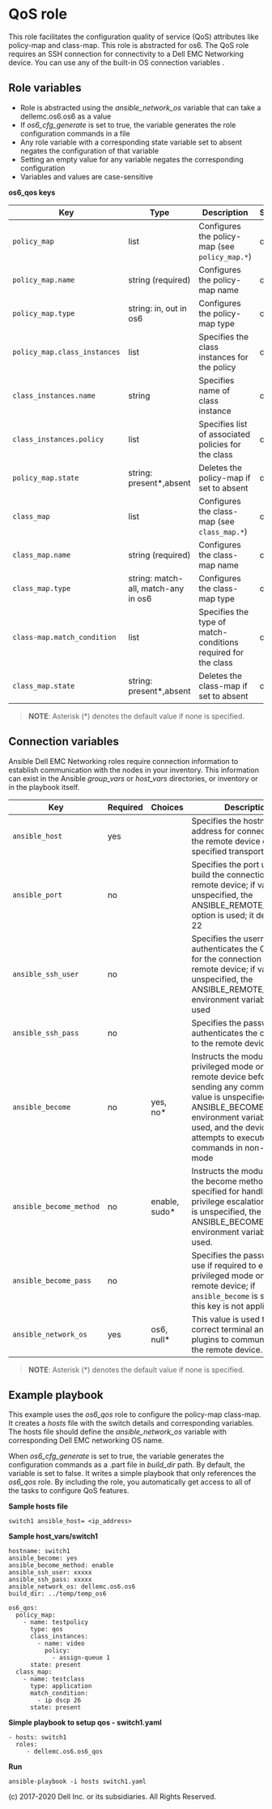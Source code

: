 QoS role
========

This role facilitates the configuration quality of service (QoS) attributes like policy-map and class-map. This role is abstracted for os6. The QoS role requires an SSH connection for connectivity to a Dell EMC Networking device. You can use any of the built-in OS connection variables .


Role variables
--------------

- Role is abstracted using the *ansible_network_os* variable that can take a dellemc.os6.os6 as a value
- If *os6_cfg_generate* is set to true, the variable generates the role configuration commands in a file
- Any role variable with a corresponding state variable set to absent negates the configuration of that variable 
- Setting an empty value for any variable negates the corresponding configuration
- Variables and values are case-sensitive

**os6_qos keys**

| Key        | Type                      | Description                                             | Support               |
|------------|---------------------------|---------------------------------------------------------|-----------------------|
| ``policy_map`` | list | Configures the policy-map (see ``policy_map.*``) | os6 |
| ``policy_map.name`` | string (required)        | Configures the policy-map name  | os6 |
| ``policy_map.type`` | string: in, out in os6   | Configures the policy-map type  | os6 |
| ``policy_map.class_instances`` | list | Specifies the class instances for the policy | os6 |
| ``class_instances.name`` | string | Specifies name of class instance | os6 |
| ``class_instances.policy`` | list | Specifies list of associated policies for the class | os6 |
| ``policy_map.state`` | string: present\*,absent   | Deletes the policy-map if set to absent  | os6 |
| ``class_map`` | list | Configures the class-map (see ``class_map.*``) | os6 |
| ``class_map.name`` | string (required)        | Configures the class-map name  | os6 |
| ``class_map.type`` | string: match-all, match-any in os6    | Configures the class-map type  | os6 |
| ``class-map.match_condition`` | list | Specifies the type of match-conditions required for the class | os6 |
| ``class_map.state`` | string: present\*,absent   | Deletes the class-map if set to absent  | os6 |

> **NOTE**: Asterisk (\*) denotes the default value if none is specified. 

Connection variables
--------------------

Ansible Dell EMC Networking roles require connection information to establish communication with the nodes in your inventory. This information can exist in the Ansible *group_vars* or *host_vars* directories, or inventory or in the playbook itself.

| Key         | Required | Choices    | Description                                         |
|-------------|----------|------------|-----------------------------------------------------|
| ``ansible_host`` | yes      |            | Specifies the hostname or address for connecting to the remote device over the specified transport |
| ``ansible_port`` | no       |            | Specifies the port used to build the connection to the remote device; if value is unspecified, the ANSIBLE_REMOTE_PORT option is used; it defaults to 22 |
| ``ansible_ssh_user`` | no       |            | Specifies the username that authenticates the CLI login for the connection to the remote device; if value is unspecified, the ANSIBLE_REMOTE_USER environment variable value is used  |
| ``ansible_ssh_pass`` | no       |            | Specifies the password that authenticates the connection to the remote device.  |
| ``ansible_become`` | no       | yes, no\*   | Instructs the module to enter privileged mode on the remote device before sending any commands; if value is unspecified, the ANSIBLE_BECOME environment variable value is used, and the device attempts to execute all commands in non-privileged mode |
| ``ansible_become_method`` | no       | enable, sudo\*   | Instructs the module to allow the become method to be specified for handling privilege escalation; if value is unspecified, the ANSIBLE_BECOME_METHOD environment variable value is used. |
| ``ansible_become_pass`` | no       |            | Specifies the password to use if required to enter privileged mode on the remote device; if ``ansible_become`` is set to no this key is not applicable. |
| ``ansible_network_os`` | yes      | os6, null\*  | This value is used to load the correct terminal and cliconf plugins to communicate with the remote device. |

> **NOTE**: Asterisk (\*) denotes the default value if none is specified.

Example playbook
----------------

This example uses the *os6_qos* role to configure the policy-map class-map. It creates a *hosts* file with the switch details and corresponding variables. The hosts file should define the *ansible_network_os* variable with corresponding Dell EMC networking OS name. 

When *os6_cfg_generate* is set to true, the variable generates the configuration commands as a .part file in *build_dir* path. By default, the variable is set to false. It writes a simple playbook that only references the *os6_qos* role. By including the role, you automatically get access to all of the tasks to configure QoS features. 

**Sample hosts file**
 
    switch1 ansible_host= <ip_address> 

**Sample host_vars/switch1**

    hostname: switch1
    ansible_become: yes
    ansible_become_method: enable
    ansible_ssh_user: xxxxx
    ansible_ssh_pass: xxxxx
    ansible_network_os: dellemc.os6.os6
    build_dir: ../temp/temp_os6
	  
    os6_qos:
      policy_map:
        - name: testpolicy
          type: qos
          class_instances:
            - name: video
              policy:
                - assign-queue 1
          state: present
      class_map:
        - name: testclass
          type: application
          match_condition:
            - ip dscp 26
          state: present
     
**Simple playbook to setup qos - switch1.yaml**

    - hosts: switch1
      roles:
         - dellemc.os6.os6_qos

**Run**

    ansible-playbook -i hosts switch1.yaml

(c) 2017-2020 Dell Inc. or its subsidiaries. All Rights Reserved.
